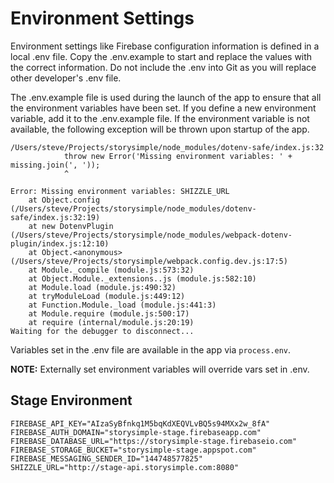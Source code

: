 # Environment Settings
Environment settings like Firebase configuration information is defined in a local .env file.  Copy the .env.example to start and replace the values with the correct information. Do not include the .env into Git as you will replace other developer's .env file.
 
The .env.example file is used during the launch of the app to ensure that all the environment variables have been set.  If you define a new environment variable, add it to the .env.example file.  If the environment variable is not available, the following exception will be thrown upon startup of the app.

```
/Users/steve/Projects/storysimple/node_modules/dotenv-safe/index.js:32
            throw new Error('Missing environment variables: ' + missing.join(', '));
            ^

Error: Missing environment variables: SHIZZLE_URL
    at Object.config (/Users/steve/Projects/storysimple/node_modules/dotenv-safe/index.js:32:19)
    at new DotenvPlugin (/Users/steve/Projects/storysimple/node_modules/webpack-dotenv-plugin/index.js:12:10)
    at Object.<anonymous> (/Users/steve/Projects/storysimple/webpack.config.dev.js:17:5)
    at Module._compile (module.js:573:32)
    at Object.Module._extensions..js (module.js:582:10)
    at Module.load (module.js:490:32)
    at tryModuleLoad (module.js:449:12)
    at Function.Module._load (module.js:441:3)
    at Module.require (module.js:500:17)
    at require (internal/module.js:20:19)
Waiting for the debugger to disconnect...
```
 
 Variables set in the .env file are available in the app via `process.env`.
 
**NOTE:** Externally set environment variables will override vars set in .env.

## Stage Environment
```
FIREBASE_API_KEY="AIzaSyBfnkq1M5bqKdXEQVLvBQ5s94MXx2w_8fA"
FIREBASE_AUTH_DOMAIN="storysimple-stage.firebaseapp.com"
FIREBASE_DATABASE_URL="https://storysimple-stage.firebaseio.com"
FIREBASE_STORAGE_BUCKET="storysimple-stage.appspot.com"
FIREBASE_MESSAGING_SENDER_ID="144748577825"
SHIZZLE_URL="http://stage-api.storysimple.com:8080"
